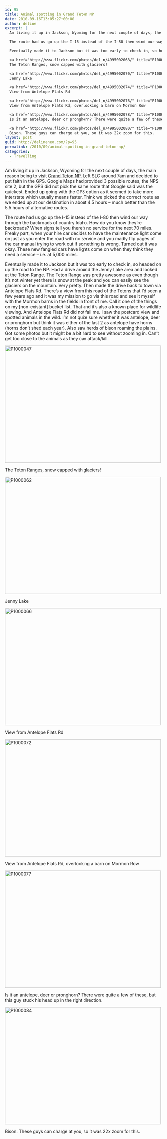 ```yaml
---
id: 95
title: Animal spotting in Grand Teton NP
date: 2010-09-16T13:05:27+00:00
author: deline
excerpt: |
  Am living it up in Jackson, Wyoming for the next couple of days, the main reason being to visit <a href="http://en.wikipedia.org/wiki/Grand_Teton_National_Park">Grand Teton NP</a>. Left SLC around 7am and decided to put faith in the GPS. Google Maps had provided 3 possible routes, the NPS site 2, but the GPS did not pick the same route that Google said was the quickest. Ended up going with the GPS option as it seemed to take more interstate which usually means faster. Think we picked the correct route as we ended up at our destination in about 4.5 hours - much better than the 5.5 hours of alternative routes.

  The route had us go up the I-15 instead of the I-80 then wind our way through the backroads of country Idaho. How do you know they're backroads? When signs tell you there's no service for the next 70 miles. Freaky part, when your hire car decides to have the maintenance light come on just as you enter the road with no service and you madly flip pages of the car manual trying to work out if something is wrong. Turned out it was okay. These new fangled cars have lights come on when they think they need a service - i.e. at 5,000 miles.

  Eventually made it to Jackson but it was too early to check in, so headed on up the road to the NP. Had a drive around the Jenny Lake area and looked at the Teton Range. The Teton Range was pretty awesome as even though it's not winter yet there is snow at the peak and you can easily see the glaciers on the mountain. Very pretty. Then made the drive back to town via Antelope Flats Rd. There's a view from this road of the Tetons that I'd seen a few years ago and it was my mission to go via this road and see it myself with the Mormon barns in the fields in front of me. Call it one of the things on my [non-existant] bucket list. That and it's also a known place for wildlife viewing. And Antelope Flats Rd did not fail me. I saw the postcard view and spotted animals in the wild. I'm not quite sure whether it was antelope, deer or pronghorn but think it was either of the last 2 as antelope have horns (horns don't shed each year). Also saw herds of bison roaming the plains. Got some photos but it might be a bit hard to see without zooming in. Can't get too close to the animals as they can attack/kill.

  <a href="http://www.flickr.com/photos/del_n/4995002068/" title="P1000047 by del_n, on Flickr"><img src="http://farm5.static.flickr.com/4108/4995002068_8f83acee74.jpg" width="500" height="375" alt="P1000047" /></a>
  The Teton Ranges, snow capped with glaciers!

  <a href="http://www.flickr.com/photos/del_n/4995002070/" title="P1000062 by del_n, on Flickr"><img src="http://farm5.static.flickr.com/4151/4995002070_30f94f8697.jpg" width="500" height="375" alt="P1000062" /></a>
  Jenny Lake

  <a href="http://www.flickr.com/photos/del_n/4995002074/" title="P1000066 by del_n, on Flickr"><img src="http://farm5.static.flickr.com/4086/4995002074_24200b626d.jpg" width="500" height="375" alt="P1000066" /></a>
  View from Antelope Flats Rd

  <a href="http://www.flickr.com/photos/del_n/4995002076/" title="P1000072 by del_n, on Flickr"><img src="http://farm5.static.flickr.com/4146/4995002076_d7d5ac6f1f.jpg" width="500" height="375" alt="P1000072" /></a>
  View from Antelope Flats Rd, overlooking a barn on Mormon Row

  <a href="http://www.flickr.com/photos/del_n/4995002078/" title="P1000077 by del_n, on Flickr"><img src="http://farm5.static.flickr.com/4083/4995002078_d508f65e2e.jpg" width="500" height="375" alt="P1000077" /></a>
  Is it an antelope, deer or pronghorn? There were quite a few of these, but this guy stuck his head up in the right direction.

  <a href="http://www.flickr.com/photos/del_n/4995002080/" title="P1000084 by del_n, on Flickr"><img src="http://farm5.static.flickr.com/4108/4995002080_ee63b9f429.jpg" width="500" height="375" alt="P1000084" /></a>
  Bison. These guys can charge at you, so it was 22x zoom for this.
layout: post
guid: http://delineneo.com/?p=95
permalink: /2010/09/animal-spotting-in-grand-teton-np/
categories:
  - Travelling
---
```

Am living it up in Jackson, Wyoming for the next couple of days, the main reason being to visit [Grand Teton NP](http://en.wikipedia.org/wiki/Grand_Teton_National_Park). Left SLC around 7am and decided to put faith in the GPS. Google Maps had provided 3 possible routes, the NPS site 2, but the GPS did not pick the same route that Google said was the quickest. Ended up going with the GPS option as it seemed to take more interstate which usually means faster. Think we picked the correct route as we ended up at our destination in about 4.5 hours &#8211; much better than the 5.5 hours of alternative routes.

The route had us go up the I-15 instead of the I-80 then wind our way through the backroads of country Idaho. How do you know they&#8217;re backroads? When signs tell you there&#8217;s no service for the next 70 miles. Freaky part, when your hire car decides to have the maintenance light come on just as you enter the road with no service and you madly flip pages of the car manual trying to work out if something is wrong. Turned out it was okay. These new fangled cars have lights come on when they think they need a service &#8211; i.e. at 5,000 miles.

Eventually made it to Jackson but it was too early to check in, so headed on up the road to the NP. Had a drive around the Jenny Lake area and looked at the Teton Range. The Teton Range was pretty awesome as even though it&#8217;s not winter yet there is snow at the peak and you can easily see the glaciers on the mountain. Very pretty. Then made the drive back to town via Antelope Flats Rd. There&#8217;s a view from this road of the Tetons that I&#8217;d seen a few years ago and it was my mission to go via this road and see it myself with the Mormon barns in the fields in front of me. Call it one of the things on my [non-existant] bucket list. That and it&#8217;s also a known place for wildlife viewing. And Antelope Flats Rd did not fail me. I saw the postcard view and spotted animals in the wild. I&#8217;m not quite sure whether it was antelope, deer or pronghorn but think it was either of the last 2 as antelope have horns (horns don&#8217;t shed each year). Also saw herds of bison roaming the plains. Got some photos but it might be a bit hard to see without zooming in. Can&#8217;t get too close to the animals as they can attack/kill.

[<img src="http://farm5.static.flickr.com/4108/4995002068_8f83acee74.jpg" width="500" height="375" alt="P1000047" />](http://www.flickr.com/photos/del_n/4995002068/ "P1000047 by del_n, on Flickr")

The Teton Ranges, snow capped with glaciers!

[<img src="http://farm5.static.flickr.com/4151/4995002070_30f94f8697.jpg" width="500" height="375" alt="P1000062" />](http://www.flickr.com/photos/del_n/4995002070/ "P1000062 by del_n, on Flickr")

Jenny Lake

[<img src="http://farm5.static.flickr.com/4086/4995002074_24200b626d.jpg" width="500" height="375" alt="P1000066" />](http://www.flickr.com/photos/del_n/4995002074/ "P1000066 by del_n, on Flickr")

View from Antelope Flats Rd

[<img src="http://farm5.static.flickr.com/4146/4995002076_d7d5ac6f1f.jpg" width="500" height="375" alt="P1000072" />](http://www.flickr.com/photos/del_n/4995002076/ "P1000072 by del_n, on Flickr")

View from Antelope Flats Rd, overlooking a barn on Mormon Row

[<img src="http://farm5.static.flickr.com/4083/4995002078_d508f65e2e.jpg" width="500" height="375" alt="P1000077" />](http://www.flickr.com/photos/del_n/4995002078/ "P1000077 by del_n, on Flickr")

Is it an antelope, deer or pronghorn? There were quite a few of these, but this guy stuck his head up in the right direction.

[<img src="http://farm5.static.flickr.com/4108/4995002080_ee63b9f429.jpg" width="500" height="375" alt="P1000084" />](http://www.flickr.com/photos/del_n/4995002080/ "P1000084 by del_n, on Flickr")

Bison. These guys can charge at you, so it was 22x zoom for this.
